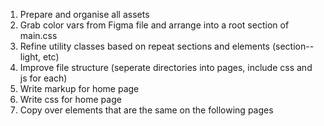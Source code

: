 <!-- Prior Preparation Prevents Piss-Poor Performance -->
<!-- ✓ -->

<!-- Make sure to git branch when working on specific, more technical components like the carousel, interactive nav, map etc -->

1. Prepare and organise all assets
2. Grab color vars from Figma file and arrange into a root section of main.css
3. Refine utility classes based on repeat sections and elements (section--light,  etc)
4. Improve file structure (seperate directories into pages, include css and js for each)
5. Write markup for home page
6. Write css for home page
7. Copy over elements that are the same on the following pages

